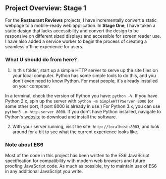 
## Project Overview: Stage 1

For the **Restaurant Reviews** projects, I have  incrementally convert a static webpage to a mobile-ready web application. In **Stage One**, I have taken a static design that lacks accessibility and convert the design to be responsive on different sized displays and accessible for screen reader use. I have also  added a service worker to begin the process of creating a seamless offline experience for  users.



### What U should  do from here?

1. In this folder, start up a simple HTTP server to serve up the site files on your local computer. Python has some simple tools to do this, and you don't even need to know Python. For most people, it's already installed on your computer.

In a terminal, check the version of Python you have: `python -V`. If you have Python 2.x, spin up the server with `python -m SimpleHTTPServer 8000` (or some other port, if port 8000 is already in use.) For Python 3.x, you can use `python3 -m http.server 8000`. If you don't have Python installed, navigate to Python's [website](https://www.python.org/) to download and install the software.

2. With your server running, visit the site: `http://localhost:8003`, and look around for a bit to see what the current experience looks like.

### Note about ES6

Most of the code in this project has been written to the ES6 JavaScript specification for compatibility with modern web browsers and future proofing JavaScript code. As much as possible, try to maintain use of ES6 in any additional JavaScript you write.
